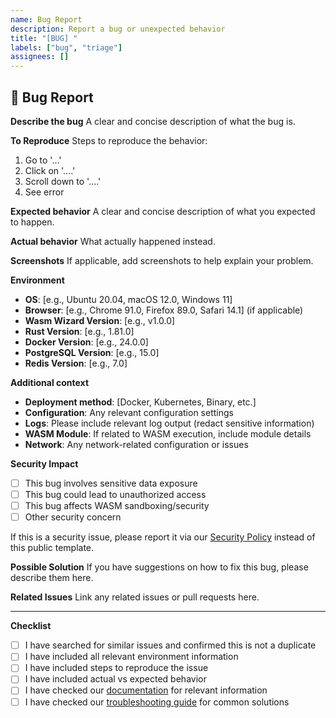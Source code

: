```yaml
---
name: Bug Report
description: Report a bug or unexpected behavior
title: "[BUG] "
labels: ["bug", "triage"]
assignees: []
---
```


## 🐛 Bug Report

**Describe the bug**
A clear and concise description of what the bug is.

**To Reproduce**
Steps to reproduce the behavior:
1. Go to '...'
2. Click on '....'
3. Scroll down to '....'
4. See error

**Expected behavior**
A clear and concise description of what you expected to happen.

**Actual behavior**
What actually happened instead.

**Screenshots**
If applicable, add screenshots to help explain your problem.

**Environment**
- **OS**: [e.g., Ubuntu 20.04, macOS 12.0, Windows 11]
- **Browser**: [e.g., Chrome 91.0, Firefox 89.0, Safari 14.1] (if applicable)
- **Wasm Wizard Version**: [e.g., v1.0.0]
- **Rust Version**: [e.g., 1.81.0]
- **Docker Version**: [e.g., 24.0.0]
- **PostgreSQL Version**: [e.g., 15.0]
- **Redis Version**: [e.g., 7.0]

**Additional context**
- **Deployment method**: [Docker, Kubernetes, Binary, etc.]
- **Configuration**: Any relevant configuration settings
- **Logs**: Please include relevant log output (redact sensitive information)
- **WASM Module**: If related to WASM execution, include module details
- **Network**: Any network-related configuration or issues

**Security Impact**
- [ ] This bug involves sensitive data exposure
- [ ] This bug could lead to unauthorized access
- [ ] This bug affects WASM sandboxing/security
- [ ] Other security concern

If this is a security issue, please report it via our [Security Policy](SECURITY.md) instead of this public template.

**Possible Solution**
If you have suggestions on how to fix this bug, please describe them here.

**Related Issues**
Link any related issues or pull requests here.

---

**Checklist**
- [ ] I have searched for similar issues and confirmed this is not a duplicate
- [ ] I have included all relevant environment information
- [ ] I have included steps to reproduce the issue
- [ ] I have included actual vs expected behavior
- [ ] I have checked our [documentation](https://wasmwizard.dev/docs) for relevant information
- [ ] I have checked our [troubleshooting guide](wasmwizard/TROUBLESHOOTING.md) for common solutions